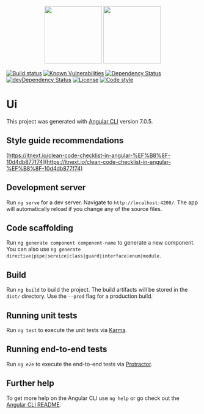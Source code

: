 <p align="center">
  <img height="150" src="https://avatars0.githubusercontent.com/u/36457275?s=400&u=16d355f384ed7f8e0655b7ed1d70ff2e411690d8&v=4e">
  <img height="150" src="https://user-images.githubusercontent.com/2955468/48448360-6b6f4400-e764-11e8-935e-163360a04f52.png">
</p>

[![Build status][build-badge]][build-badge-url]
[![Known Vulnerabilities][vulnerability-badge]][vulnerability-badge-url]
[![Dependency Status][dependency-badge]][dependency-badge-url]
[![devDependency Status][dev-dependency-badge]][dev-dependency-badge-url]
[![License][license-badge]][license-badge-url]
[![Code style][formatter-badge]][formatter-badge-url]

# Ui

This project was generated with [Angular CLI](https://github.com/angular/angular-cli) version 7.0.5.

## Style guide recommendations

[https://itnext.io/clean-code-checklist-in-angular-%EF%B8%8F-10d4db877f74](https://itnext.io/clean-code-checklist-in-angular-%EF%B8%8F-10d4db877f74)

## Development server

Run `ng serve` for a dev server. Navigate to `http://localhost:4200/`. The app will automatically reload if you change any of the source files.

## Code scaffolding

Run `ng generate component component-name` to generate a new component. You can also use `ng generate directive|pipe|service|class|guard|interface|enum|module`.

## Build

Run `ng build` to build the project. The build artifacts will be stored in the `dist/` directory. Use the `--prod` flag for a production build.

## Running unit tests

Run `ng test` to execute the unit tests via [Karma](https://karma-runner.github.io).

## Running end-to-end tests

Run `ng e2e` to execute the end-to-end tests via [Protractor](http://www.protractortest.org/).

## Further help

To get more help on the Angular CLI use `ng help` or go check out the [Angular CLI README](https://github.com/angular/angular-cli/blob/master/README.md).

[build-badge]: https://circleci.com/gh/santaswap/ui.svg?style=shield&circle-token=11415a1569b0d3047665b0d45c77ea3b6b22158d
[build-badge-url]: https://circleci.com/gh/santaswap/ui
[dependency-badge]: https://david-dm.org/santaswap/ui.svg
[dependency-badge-url]: https://david-dm.org/santaswap/ui
[dev-dependency-badge]: https://david-dm.org/santaswap/ui/dev-status.svg
[dev-dependency-badge-url]: https://david-dm.org/santaswap/ui?type=dev
[formatter-badge]: https://img.shields.io/badge/code_style-prettier-ff69b4.svg?style=flat-square
[formatter-badge-url]: #badge
[license-badge]: https://img.shields.io/github/license/santaswap/ui.svg
[license-badge-url]: https://github.com/santaswap/ui/blob/master/LICENSE
[vulnerability-badge]: https://snyk.io/test/github/santaswap/ui/badge.svg?targetFile=package.json
[vulnerability-badge-url]: https://snyk.io/test/github/santaswap/ui?targetFile=package.json
